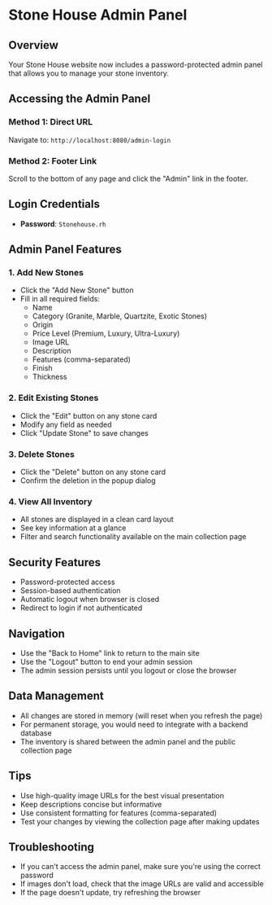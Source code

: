 # Stone House Admin Panel

## Overview
Your Stone House website now includes a password-protected admin panel that allows you to manage your stone inventory.

## Accessing the Admin Panel

### Method 1: Direct URL
Navigate to: `http://localhost:8080/admin-login`

### Method 2: Footer Link
Scroll to the bottom of any page and click the "Admin" link in the footer.

## Login Credentials
- **Password**: `Stonehouse.rh`

## Admin Panel Features

### 1. Add New Stones
- Click the "Add New Stone" button
- Fill in all required fields:
  - Name
  - Category (Granite, Marble, Quartzite, Exotic Stones)
  - Origin
  - Price Level (Premium, Luxury, Ultra-Luxury)
  - Image URL
  - Description
  - Features (comma-separated)
  - Finish
  - Thickness

### 2. Edit Existing Stones
- Click the "Edit" button on any stone card
- Modify any field as needed
- Click "Update Stone" to save changes

### 3. Delete Stones
- Click the "Delete" button on any stone card
- Confirm the deletion in the popup dialog

### 4. View All Inventory
- All stones are displayed in a clean card layout
- See key information at a glance
- Filter and search functionality available on the main collection page

## Security Features
- Password-protected access
- Session-based authentication
- Automatic logout when browser is closed
- Redirect to login if not authenticated

## Navigation
- Use the "Back to Home" link to return to the main site
- Use the "Logout" button to end your admin session
- The admin session persists until you logout or close the browser

## Data Management
- All changes are stored in memory (will reset when you refresh the page)
- For permanent storage, you would need to integrate with a backend database
- The inventory is shared between the admin panel and the public collection page

## Tips
- Use high-quality image URLs for the best visual presentation
- Keep descriptions concise but informative
- Use consistent formatting for features (comma-separated)
- Test your changes by viewing the collection page after making updates

## Troubleshooting
- If you can't access the admin panel, make sure you're using the correct password
- If images don't load, check that the image URLs are valid and accessible
- If the page doesn't update, try refreshing the browser 